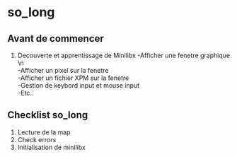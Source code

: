 # so_long

## Avant de commencer 

1) Decouverte et apprentissage de Minilibx
   -Afficher une fenetre graphique \n  
   -Afficher un pixel sur la fenetre  
   -Afficher un fichier XPM sur la fenetre  
   -Gestion de keybord input et mouse input  
   -Etc..

## Checklist so_long

1) Lecture de la map
2) Check errors
3) Initialisation de minilibx



